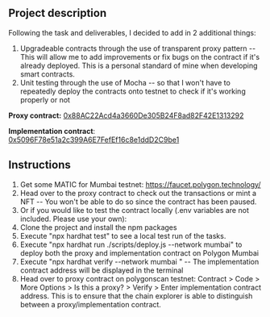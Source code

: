 ## Project description

Following the task and deliverables, I decided to add in 2 additional things:
  1) Upgradeable contracts through the use of transparent proxy pattern -- This will allow me to add improvements or fix bugs on the contract if it's already deployed. This is a personal standard of mine when developing smart contracts.
  2) Unit testing through the use of Mocha -- so that I won't have to repeatedly deploy the contracts onto testnet to check if it's working properly or not

  **Proxy contract:** [0x88AC22Acd4a3660De305B24F8ad82F42E1313292](https://mumbai.polygonscan.com/address/0x88AC22Acd4a3660De305B24F8ad82F42E1313292)
  
  **Implementation contract**: [0x5096F78e51a2c399A6E7FefEf16c8e1ddD2C9be1](https://mumbai.polygonscan.com/address/0x5096f78e51a2c399a6e7fefef16c8e1ddd2c9be1)

## Instructions

  1) Get some MATIC for Mumbai testnet: https://faucet.polygon.technology/
  2) Head over to the proxy contract to check out the transactions or mint a NFT -- You won't be able to do so since the contract has been paused.
  3) Or if you would like to test the contract locally (.env variables are not included. Please use your own):
  4) Clone the project and install the npm packages
  5) Execute "npx hardhat test" to see a local test run of the tasks.
  6) Execute "npx hardhat run ./scripts/deploy.js --network mumbai" to deploy both the proxy and implementation contract on Polygon Mumbai
  7) Execute "npx hardhat verify --network mumbai <implementation contract address>" -- The implementation contract address will be displayed in the terminal
  8) Head over to proxy contract on polygonscan testnet: Contract > Code > More Options > Is this a proxy? > Verify > Enter implementation contract address. This is to ensure that the chain explorer is able to distinguish between a proxy/implementation contract. 
